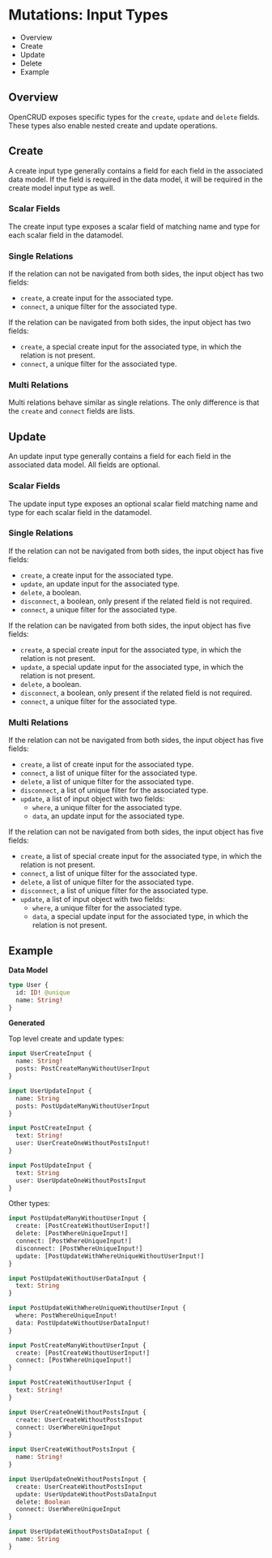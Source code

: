 # Mutations: Input Types

* Overview
* Create
* Update
* Delete
* Example

## Overview

OpenCRUD exposes specific types for the `create`, `update` and `delete` fields. These types also enable nested create and update operations. 

## Create

A create input type generally contains a field for each field in the associated data model. If the field is required in the data model, it will be required in the create model input type as well. 

### Scalar Fields

The create input type exposes a scalar field of matching name and type for each scalar field in the datamodel.

### Single Relations

If the relation can not be navigated from both sides, the input object has two fields: 
* `create`, a create input for the associated type. 
* `connect`, a unique filter for the associated type. 

If the relation can be navigated from both sides, the input object has two fields: 
* `create`, a special create input for the associated type, in which the relation is not present. 
* `connect`, a unique filter for the associated type. 

### Multi Relations

Multi relations behave similar as single relations. The only difference is that the `create` and `connect` fields are lists. 

## Update

An update input type generally contains a field for each field in the associated data model. All fields are optional. 

### Scalar Fields

The update input type exposes an optional scalar field matching name and type for each scalar field in the datamodel. 

### Single Relations

If the relation can not be navigated from both sides, the input object has five fields: 
* `create`, a create input for the associated type.
* `update`, an update input for the associated type.
* `delete`, a boolean.
* `disconnect`, a boolean, only present if the related field is not required.
* `connect`, a unique filter for the associated type. 
	
If the relation can be navigated from both sides, the input object has five fields: 
* `create`, a special create input for the associated type, in which the relation is not present. 
* `update`, a special update input for the associated type, in which the relation is not present.
* `delete`, a boolean.
* `disconnect`, a boolean, only present if the related field is not required.
* `connect`, a unique filter for the associated type. 

### Multi Relations

If the relation can not be navigated from both sides, the input object has five fields: 
* `create`, a list of create input for the associated type. 
* `connect`, a list of unique filter for the associated type. 
* `delete`, a list of unique filter for the associated type.
* `disconnect`, a list of unique filter for the associated type. 
* `update`, a list of input object with two fields:	
	* `where`, a unique filter for the associated type.	
	* `data`, an update input for the associated type. 

If the relation can not be navigated from both sides, the input object has five fields: 
* `create`, a list of special create input for the associated type, in which the relation is not present. 
* `connect`, a list of unique filter for the associated type. 
* `delete`, a list of unique filter for the associated type.
* `disconnect`, a list of unique filter for the associated type. 
* `update`, a list of input object with two fields:	
	* `where`, a unique filter for the associated type.	
	* `data`, a special update input for the associated type, in which the relation is not present.  

## Example

**Data Model**

```graphql
type User {
  id: ID! @unique
  name: String!
}
```

**Generated**

Top level create and update types: 

```graphql
input UserCreateInput {
  name: String!
  posts: PostCreateManyWithoutUserInput
}

input UserUpdateInput {
  name: String
  posts: PostUpdateManyWithoutUserInput
}

input PostCreateInput {
  text: String!
  user: UserCreateOneWithoutPostsInput!
}

input PostUpdateInput {
  text: String
  user: UserUpdateOneWithoutPostsInput
}
```

Other types:
```graphql
input PostUpdateManyWithoutUserInput {
  create: [PostCreateWithoutUserInput!]
  delete: [PostWhereUniqueInput!]
  connect: [PostWhereUniqueInput!]
  disconnect: [PostWhereUniqueInput!]
  update: [PostUpdateWithWhereUniqueWithoutUserInput!]
}

input PostUpdateWithoutUserDataInput {
  text: String
}

input PostUpdateWithWhereUniqueWithoutUserInput {
  where: PostWhereUniqueInput!
  data: PostUpdateWithoutUserDataInput!
}

input PostCreateManyWithoutUserInput {
  create: [PostCreateWithoutUserInput!]
  connect: [PostWhereUniqueInput!]
}

input PostCreateWithoutUserInput {
  text: String!
}

input UserCreateOneWithoutPostsInput {
  create: UserCreateWithoutPostsInput
  connect: UserWhereUniqueInput
}

input UserCreateWithoutPostsInput {
  name: String!
}

input UserUpdateOneWithoutPostsInput {
  create: UserCreateWithoutPostsInput
  update: UserUpdateWithoutPostsDataInput
  delete: Boolean
  connect: UserWhereUniqueInput
}

input UserUpdateWithoutPostsDataInput {
  name: String
}
```
